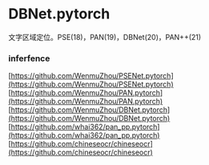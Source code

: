 # DBNet.pytorch
文字区域定位。PSE(18)，PAN(19)，DBNet(20)，PAN++(21)


### inferfence
[https://github.com/WenmuZhou/PSENet.pytorch](https://github.com/WenmuZhou/PSENet.pytorch) <br/>
[https://github.com/WenmuZhou/PAN.pytorch](https://github.com/WenmuZhou/PAN.pytorch) <br/>
[https://github.com/WenmuZhou/DBNet.pytorch](https://github.com/WenmuZhou/DBNet.pytorch) <br/>
[https://github.com/whai362/pan_pp.pytorch](https://github.com/whai362/pan_pp.pytorch) <br/>
[https://github.com/chineseocr/chineseocr](https://github.com/chineseocr/chineseocr) <br/>
